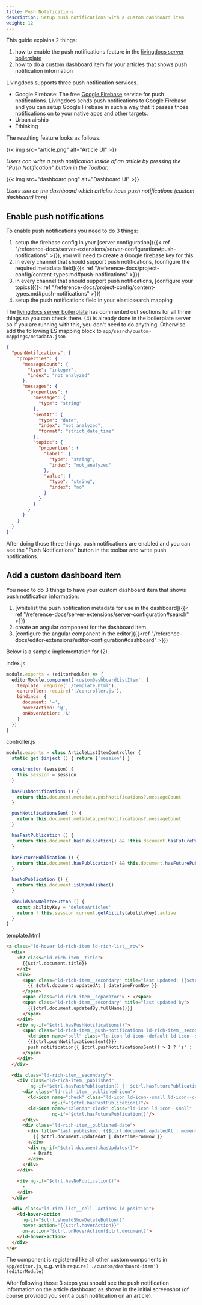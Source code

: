 ```yaml
---
title: Push Notifications
description: Setup push notifications with a custom dashboard item
weight: 12
---
```


This guide explains 2 things:
1. how to enable the push notifications feature in the [livingdocs server boilerplate](https://github.com/livingdocsIO/livingdocs-server-boilerplate)
2. how to do a custom dashboard item for your articles that shows push notification information

Livingdocs supports three push notification services.
- Google Firebase: The free [Google Firebase](https://firebase.google.com/) service for push notifications. Livingdocs sends push notifications to Google Firebase and you can setup Google Firebase in such a way that it passes those notifications on to your native apps and other targets.
- Urban airship
- Ethinking

The resulting feature looks as follows.

{{< img src="article.png" alt="Article UI" >}}

*Users can write a push notification inside of an article by pressing the "Push Notification" button in the Toolbar.*

{{< img src="dashboard.png" alt="Dashboard UI" >}}

*Users see on the dashboard which articles have push notifications (custom dashboard item)*

## Enable push notifications

To enable push notifications you need to do 3 things:
1. setup the firebase config in your [server configuration]({{< ref "/reference-docs/server-extensions/server-configuration#push-notifications" >}}), you will need to create a Google firebase key for this
2. in every channel that should support push notifications, [configure the required metadata field]({{< ref "/reference-docs/project-config/content-types.md#push-notifications" >}})
3. in every channel that should support push notifications, [configure your topics]({{< ref "/reference-docs/project-config/content-types.md#push-notifications" >}})
4. setup the push notifications field in your elasticsearch mapping

The [livingdocs server boilerplate](https://github.com/livingdocsIO/livingdocs-server-boilerplate) has commented out sections for all three things so you can check there.
(4) is already done in the boilerplate server so if you are running with this, you don't need to do anything. Otherwise add the following ES mapping block to `app/search/custom-mappings/metadata.json`
```json
{
  "pushNotifications": {
    "properties": {
      "messageCount": {
        "type": "integer",
        "index": "not_analyzed"
      },
      "messages": {
        "properties": {
          "message": {
            "type": "string"
          },
          "sentAt": {
            "type": "date",
            "index": "not_analyzed",
            "format": "strict_date_time"
          },
          "topics": {
            "properties": {
              "label": {
                "type": "string",
                "index": "not_analyzed"
              },
              "value": {
                "type": "string",
                "index": "no"
              }
            }
          }
        }
      }
    }
  }
}
```

After doing those three things, push notifications are enabled and you can see the "Push Notifications" button in the toolbar and write push notifications.

## Add a custom dashboard item

You need to do 3 things to have your custom dashboard item that shows push notification information:
1. [whitelist the push notification metadata for use in the dashboard]({{< ref "/reference-docs/server-extensions/server-configuration#search" >}})
2. create an angular component for the dashboard item
3. [configure the angular component in the editor]({{<ref "/reference-docs/editor-extensions/editor-configuration#dashboard" >}})

Below is a sample implementation for (2).

index.js
```js
module.exports = (editorModule) => {
  editorModule.component('customDashboardListItem', {
    template: require('./template.html'),
    controller: require('./controller.js'),
    bindings: {
      document: '=',
      hoverAction: '@',
      onHoverAction: '&'
    }
  })
}
```

controller.js
```js
module.exports = class ArticleListItemController {
  static get $inject () { return ['session'] }

  constructor (session) {
    this.session = session
  }

  hasPushNotifications () {
    return this.document.metadata.pushNotifications?.messageCount
  }

  pushNotificationsSent () {
    return this.document.metadata.pushNotifications?.messageCount
  }

  hasPastPublication () {
    return this.document.hasPublication() && !this.document.hasFuturePublicationDate()
  }

  hasFuturePublication () {
    return this.document.hasPublication() && this.document.hasFuturePublicationDate()
  }

  hasNoPublication () {
    return this.document.isUnpublished()
  }

  shouldShowDeleteButton () {
    const abilityKey = 'deleteArticles'
    return !!this.session.current.getAbility(abilityKey).active
  }
}
```

template.html
```html
<a class="ld-hover ld-rich-item ld-rich-list__row">
  <div>
    <h2 class="ld-rich-item__title">
      {{$ctrl.document.title}}
    </h2>
    <div>
      <span class="ld-rich-item__secondary" title="last updated: {{$ctrl.document.updatedAt | moment: 'datetime'}}">
        {{ $ctrl.document.updatedAt | datetimeFromNow }}
      </span>
      <span class="ld-rich-item__separator"> • </span>
      <span class="ld-rich-item__secondary" title="last updated by">
        {{$ctrl.document.updatedBy.fullName()}}
      </span>
    </div>
    <div ng-if="$ctrl.hasPushNotifications()">
      <span class="ld-rich-item__push-notifications ld-rich-item__secondary">
        <ld-icon name="bell" class="ld-icon ld-icon--default ld-icon--small"/>
        {{$ctrl.pushNotificationsSent()}}
        push notification{{ $ctrl.pushNotificationsSent() > 1 ? 's' : ''}}
      </span>
    </div>
  </div>

  <div class="ld-rich-item__secondary">
    <div class="ld-rich-item__published"
         ng-if="$ctrl.hasPastPublication() || $ctrl.hasFuturePublication()">
      <div class="ld-rich-item__published-icon">
        <ld-icon name="check" class="ld-icon ld-icon--small ld-icon--cyan"
                 ng-if="$ctrl.hasPastPublication()"/>
        <ld-icon name="calendar-clock" class="ld-icon ld-icon--small"
                 ng-if="$ctrl.hasFuturePublication()"/>
      </div>
      <div class="ld-rich-item__published-date">
        <div title="last published: {{$ctrl.document.updatedAt | moment: 'datetime'}}">
          {{ $ctrl.document.updatedAt | datetimeFromNow }}
        </div>
        <div ng-if="$ctrl.document.hasUpdates()">
          + Draft
        </div>
      </div>
    </div>

    <div ng-if="$ctrl.hasNoPublication()">
      -
    </div>
  </div>

  <div class="ld-rich-list__cell--actions ld-position">
    <ld-hover-action
      ng-if="$ctrl.shouldShowDeleteButton()"
      hover-action="{{$ctrl.hoverAction}}"
      on-action="$ctrl.onHoverAction($ctrl.document)">
    </ld-hover-action>
  </div>
</a>
```

The component is registered like all other custom components in `app/editor.js`, e.g. with
`require('./custom/dashboard-item')(editorModule)`

After following those 3 steps you should see the push notification information on the article dashboard as shown in the initial screenshot (of course provided you sent a push notification on an article).
